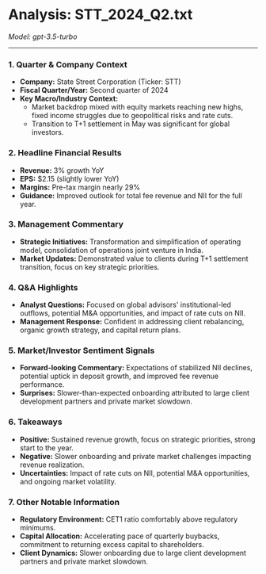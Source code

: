 # Analysis: STT_2024_Q2.txt

*Model: gpt-3.5-turbo*

---

### 1. Quarter & Company Context
- **Company:** State Street Corporation (Ticker: STT)
- **Fiscal Quarter/Year:** Second quarter of 2024
- **Key Macro/Industry Context:** 
  - Market backdrop mixed with equity markets reaching new highs, fixed income struggles due to geopolitical risks and rate cuts.
  - Transition to T+1 settlement in May was significant for global investors.
  
### 2. Headline Financial Results
- **Revenue:** 3% growth YoY
- **EPS:** $2.15 (slightly lower YoY)
- **Margins:** Pre-tax margin nearly 29%
- **Guidance:** Improved outlook for total fee revenue and NII for the full year.

### 3. Management Commentary
- **Strategic Initiatives:** Transformation and simplification of operating model, consolidation of operations joint venture in India.
- **Market Updates:** Demonstrated value to clients during T+1 settlement transition, focus on key strategic priorities.

### 4. Q&A Highlights
- **Analyst Questions:** Focused on global advisors' institutional-led outflows, potential M&A opportunities, and impact of rate cuts on NII.
- **Management Response:** Confident in addressing client rebalancing, organic growth strategy, and capital return plans.

### 5. Market/Investor Sentiment Signals
- **Forward-looking Commentary:** Expectations of stabilized NII declines, potential uptick in deposit growth, and improved fee revenue performance.
- **Surprises:** Slower-than-expected onboarding attributed to large client development partners and private market slowdown.

### 6. Takeaways
- **Positive:** Sustained revenue growth, focus on strategic priorities, strong start to the year.
- **Negative:** Slower onboarding and private market challenges impacting revenue realization.
- **Uncertainties:** Impact of rate cuts on NII, potential M&A opportunities, and ongoing market volatility.

### 7. Other Notable Information
- **Regulatory Environment:** CET1 ratio comfortably above regulatory minimums.
- **Capital Allocation:** Accelerating pace of quarterly buybacks, commitment to returning excess capital to shareholders.
- **Client Dynamics:** Slower onboarding due to large client development partners and private market slowdown.